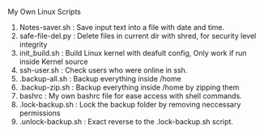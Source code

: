 My Own Linux Scripts


1. Notes-saver.sh     :  Save input text into a file with date and time.
2. safe-file-del.py   :  Delete files in current dir with shred, for security level integrity
3. init_build.sh      :  Build Linux kernel with deafult config, Only work if run inside Kernel source
4. ssh-user.sh        :  Check users who were online in ssh.<personal script>
5. .backup-all.sh     :  Backup everything inside /home
6. .backup-zip.sh     :  Backup everything inside /home by zipping them
7. bashrc             :  My own bashrc file for ease access with shell commands.
8. .lock-backup.sh    :  Lock the backup folder by removing neccessary permissions
9. .unlock-backup.sh  :  Exact reverse to the .lock-backup.sh script.
